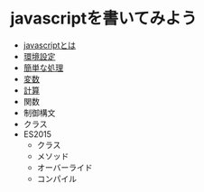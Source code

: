 # javascriptを書いてみよう

* [javascriptとは](javascriptとは.md)
* [環境設定](環境設定.md)
* [簡単な処理](簡単な処理.md)
* [変数](変数.md)
* [計算](計算.md)
* 関数
* 制御構文
* クラス
* ES2015
    * クラス
    * メソッド
    * オーバーライド
    * コンパイル